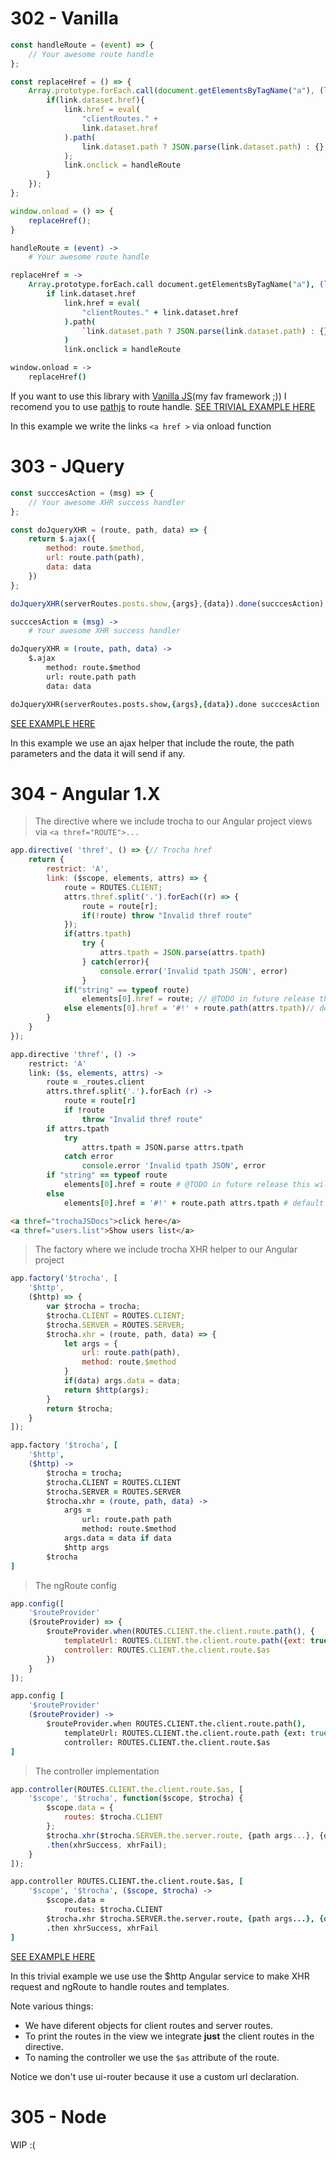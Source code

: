 # 302 - Vanilla
```javascript
const handleRoute = (event) => {
	// Your awesome route handle
};

const replaceHref = () => {
	Array.prototype.forEach.call(document.getElementsByTagName("a"), (link) => {
		if(link.dataset.href){
			link.href = eval(
				"clientRoutes." +
				link.dataset.href
			).path(
				link.dataset.path ? JSON.parse(link.dataset.path) : {}
			);
			link.onclick = handleRoute
		}
	});
};

window.onload = () => {
	replaceHref();
}
```
```coffeescript
handleRoute = (event) ->
	# Your awesome route handle

replaceHref = ->
	Array.prototype.forEach.call document.getElementsByTagName("a"), (link) ->
		if link.dataset.href
			link.href = eval(
				"clientRoutes." + link.dataset.href
			).path(
				`link.dataset.path ? JSON.parse(link.dataset.path) : {}`
			)
			link.onclick = handleRoute

window.onload = ->
	replaceHref()
```

If you want to use this library with [Vanilla JS](http://vanilla-js.com/)(my fav framework ;)) I recomend you to use [pathjs](http://mtrpcic.net/pathjs/) to route handle.
[SEE  TRIVIAL EXAMPLE HERE](examples/vanilla.html)

In this example we write the links `<a href >` via onload function

# 303 - JQuery
```javascript
const succcesAction = (msg) => {
	// Your awesome XHR success handler
};

const doJqueryXHR = (route, path, data) => {
	return $.ajax({
		method: route.$method,
		url: route.path(path),
		data: data
	})
};

doJqueryXHR(serverRoutes.posts.show,{args},{data}).done(succcesAction);
```
```coffeescript
succcesAction = (msg) ->
	# Your awesome XHR success handler

doJqueryXHR = (route, path, data) ->
	$.ajax
		method: route.$method
		url: route.path path
		data: data

doJqueryXHR(serverRoutes.posts.show,{args},{data}).done succcesAction
```

[SEE EXAMPLE HERE](examples/jquery.html)

In this example we use an ajax helper that include the route, the path parameters and the data it will send if any.

# 304 - Angular 1.X
> The directive where we include trocha to our Angular project views via `<a thref="ROUTE">...`

```javascript
app.directive( 'thref', () => {// Trocha href
	return {
		restrict: 'A',
		link: ($scope, elements, attrs) => {
			route = ROUTES.CLIENT;
			attrs.thref.split('.').forEach((r) => {
				route = route[r];
				if(!route) throw "Invalid thref route"
			});
			if(attrs.tpath)
				try {
					attrs.tpath = JSON.parse(attrs.tpath)
				} catch(error){
					console.error('Invalid tpath JSON', error)
				}
			if("string" == typeof route)
				elements[0].href = route; // @TODO in future release this will be obsolete
			else elements[0].href = '#!' + route.path(attrs.tpath)// default hashprefix since 1.6
		}
	}
});
```
```coffeescript
app.directive 'thref', () ->
	restrict: 'A'
	link: ($s, elements, attrs) ->
		route = _routes.client
		attrs.thref.split('.').forEach (r) ->
			route = route[r]
			if !route
				throw "Invalid thref route"
		if attrs.tpath
			try
				attrs.tpath = JSON.parse attrs.tpath
			catch error
				console.error 'Invalid tpath JSON', error
		if "string" == typeof route
			elements[0].href = route # @TODO in future release this will be obsolete
		else
			elements[0].href = '#!' + route.path attrs.tpath # default hashprefix since 1.6
```
```html
<a thref="trochaJSDocs">click here</a>
<a thref="users.list">Show users list</a>
```
> The factory where we include trocha XHR helper to our Angular project

```javascript
app.factory('$trocha', [
	'$http',
	($http) => {
		var $trocha = trocha;
		$trocha.CLIENT = ROUTES.CLIENT;
		$trocha.SERVER = ROUTES.SERVER;
		$trocha.xhr = (route, path, data) => {
			let args = {
				url: route.path(path),
				method: route.$method
			}
			if(data) args.data = data;
			return $http(args);
		}
		return $trocha;
	}
]);
```
```coffeescript
app.factory '$trocha', [
	'$http',
	($http) ->
		$trocha = trocha;
		$trocha.CLIENT = ROUTES.CLIENT
		$trocha.SERVER = ROUTES.SERVER
		$trocha.xhr = (route, path, data) ->
			args =
				url: route.path path
				method: route.$method
			args.data = data if data
			$http args
		$trocha
]
```

> The ngRoute config

```javascript
app.config([
	'$routeProvider'
	($routeProvider) => {
		$routeProvider.when(ROUTES.CLIENT.the.client.route.path(), {
			templateUrl: ROUTES.CLIENT.the.client.route.path({ext: true}),
			controller: ROUTES.CLIENT.the.client.route.$as
		})
	}
]);
```
```coffeescript
app.config [
	'$routeProvider'
	($routeProvider) ->
		$routeProvider.when ROUTES.CLIENT.the.client.route.path(),
			templateUrl: ROUTES.CLIENT.the.client.route.path {ext: true}
			controller: ROUTES.CLIENT.the.client.route.$as
]
```

> The controller implementation

```javascript
app.controller(ROUTES.CLIENT.the.client.route.$as, [
	'$scope', '$trocha', function($scope, $trocha) {
		$scope.data = {
			routes: $trocha.CLIENT
		};
		$trocha.xhr($trocha.SERVER.the.server.route, {path args...}, {data...})
		.then(xhrSuccess, xhrFail);
	}
]);
```
```coffeescript
app.controller ROUTES.CLIENT.the.client.route.$as, [
	'$scope', '$trocha', ($scope, $trocha) ->
		$scope.data =
			routes: $trocha.CLIENT
		$trocha.xhr $trocha.SERVER.the.server.route, {path args...}, {data...}
		.then xhrSuccess, xhrFail
]
```

[SEE EXAMPLE HERE](examples/angular1)

In this trivial example we use use the $http Angular service to make XHR request and ngRoute to handle routes and templates.

Note various things:

* We have diferent objects for client routes and server routes.
* To print the routes in the view we integrate **just** the client routes in the directive.
* To naming the controller we use the `$as` attribute of the route.

<aside class="notice">
Notice we don't use ui-router because it use a custom url declaration.
</aside>

# 305 - Node

WIP :(
